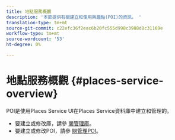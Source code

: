 ```yaml
---
title: 地點服務概觀
description: '本節提供有關建立和使用興趣點(POI)的資訊。 '
translation-type: tm+mt
source-git-commit: c22efc36f2eac6b20fc555d998c3988d8c31169e
workflow-type: tm+mt
source-wordcount: '53'
ht-degree: 0%

---
```



# 地點服務概觀 {#places-service-overview}

POI是使用Places Service UI在Places Service資料庫中建立和管理的。

* 要建立或修改庫，請參 [閱管理庫](/help/poi-mgmt-ui/manage-libraries-in-the-places-ui.md)。
* 要建立或修改POI，請參 [閱管理POI](/help/poi-mgmt-ui/managing-pois-in-the-places-ui.md)。
